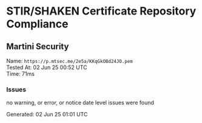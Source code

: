 # STIR/SHAKEN Certificate Repository Compliance

## Martini Security

Name: `https://p.mtsec.me/2e5a/KKqGkOBd24JO.pem`\
Tested At: 02 Jun 25 00:52 UTC\
Time: 71ms

### Issues

no warning, or error, or notice date level issues were found

Generated: 02 Jun 25 01:01 UTC